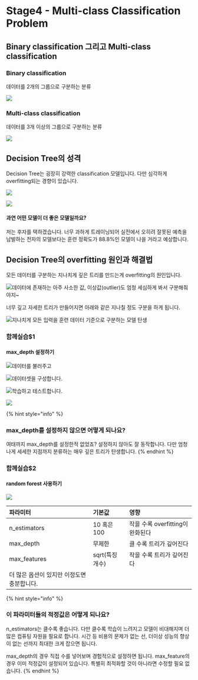 # Stage4 - Multi-class Classification Problem

## Binary classification 그리고 Multi-class classification

### Binary classification

데이터를 2개의 그룹으로 구분하는 분류

![](../.gitbook/assets/image-275.png)

### Multi-class classification

데이터를 3개 이상의 그룹으로 구분하는 분류​

![](../.gitbook/assets/image-155.png)

## Decision Tree의 성격

Decision Tree는 굉장히 강력한 classification 모델입니다. 다만 심각하게 overfitting되는 경향이 있습니다.

![](../.gitbook/assets/image-233.png)

![](../.gitbook/assets/image-316.png)

#### 과연 어떤 모델이 더 좋은 모델일까요?

저는 후자를 택하겠습니다. 너무 과하게 트레이닝되어 실전에서 오히려 잘못된 예측을 남발하는 전자의 모델보다는 훈련 정확도가 88.8%인 모델이 나을 거라고 예상합니다.

## Decision Tree의 overfitting 원인과 해결법

모든 데이터를 구분하는 지나치게 깊은 트리를 만드는게 overfitting의 원인입니다.

![&#xB370;&#xC774;&#xD130;&#xC5D0; &#xC874;&#xC7AC;&#xD558;&#xB294; &#xC544;&#xC8FC; &#xC0AC;&#xC18C;&#xD55C; &#xAC12;, &#xC774;&#xC0C1;&#xAC12;\(outlier\)&#xB3C4; &#xC5C4;&#xCCAD; &#xC138;&#xC2EC;&#xD558;&#xAC8C; &#xBD10;&#xC11C; &#xAD6C;&#xBD84;&#xD574;&#xC918;&#xC57C;&#xC9C0;~](../.gitbook/assets/image-269.png)

너무 깊고 자세한 트리가 만들어지면 아래와 같은 지나칠 정도 구분을 하게 됩니다.

![&#xC9C0;&#xB098;&#xCE58;&#xAC8C; &#xBAA8;&#xB4E0; &#xC785;&#xB825;&#xC744; &#xD6C8;&#xB828; &#xB370;&#xC774;&#xD130; &#xAE30;&#xC900;&#xC73C;&#xB85C; &#xAD6C;&#xBD84;&#xD558;&#xB294; &#xBAA8;&#xB378; &#xD0C4;&#xC0DD;](../.gitbook/assets/image-313.png)

### 함께실습$1

#### max\_depth 설정하기

![&#xB370;&#xC774;&#xD130;&#xB97C; &#xBD88;&#xB7EC;&#xC8FC;&#xACE0;](../.gitbook/assets/image-340.png)

![&#xB370;&#xC774;&#xD130;&#xC14B;&#xC744; &#xAD6C;&#xC131;&#xD569;&#xB2C8;&#xB2E4;.](../.gitbook/assets/image-389.png)

![&#xD559;&#xC2B5;&#xD558;&#xACE0; &#xD14C;&#xC2A4;&#xD2B8;&#xD569;&#xB2C8;&#xB2E4;.](../.gitbook/assets/image-157.png)

![](../.gitbook/assets/image-63.png)

{% hint style="info" %}
### max\_depth를 설정하지 않으면 어떻게 되나요?

여태까지 max\_depth를 설정한적 없었죠? 설정하지 않아도 잘 동작합니다. 다만 엄청나게 세세한 지점까지 분류하는 매우 깊은 트리가 탄생합니다.
{% endhint %}

### 함께실습$2

#### random forest 사용하기

![](../.gitbook/assets/image-359.png)

| 파라미터 | 기본값 | 영향 |
| :--- | :--- | :--- |
| n\_estimators | 10 혹은 100 | 작을 수록 overfitting이 완화된다 |
| max\_depth | 무제한 | 클 수록 트리가 깊어진다 |
| max\_features | sqrt\(특징 개수\) | 작을 수록 트리가 깊어진다 |
| 더 많은 옵션이 있지만 이정도면 충분합니다. |  |  |

{% hint style="info" %}
### 이 파라미터들의 적정값은 어떻게 되나요?

n\_estimators는 클수록 좋습니다. 다만 클수록 학습이 느려지고 모델이 비대해지며 더 많은 컴퓨팅 자원을 필요로 합니다. 시간 등 비용의 문제가 없는 선, 더이상 성능의 향상이 없는 선까지 최대한 크게 잡으면 됩니다.

max\_depth의 경우 직접 수를 넣어보며 경험적으로 설정하면 됩니다. max\_feature의 경우 이미 적정값이 설정되어 있습니다. 특별히 최적화할 것이 아니라면 수정할 필요 없습니다.
{% endhint %}

